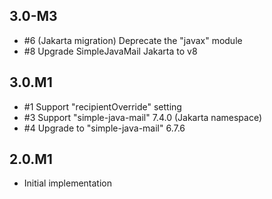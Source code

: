 ## 3.0-M3

* #6 (Jakarta migration) Deprecate the "javax" module
* #8 Upgrade SimpleJavaMail Jakarta to v8

## 3.0.M1

* #1 Support "recipientOverride" setting
* #3 Support "simple-java-mail" 7.4.0 (Jakarta namespace)
* #4 Upgrade to "simple-java-mail" 6.7.6

## 2.0.M1

* Initial implementation
